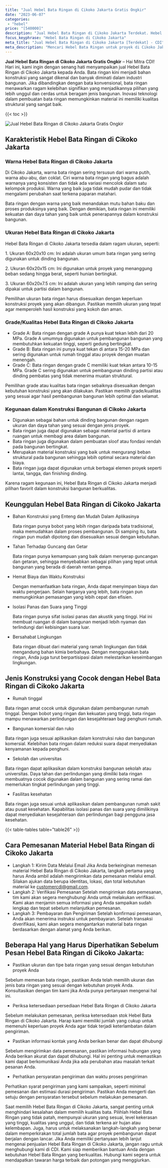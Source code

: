 ```yaml
---
title: "Jual Hebel Bata Ringan di Cikoko Jakarta Gratis Ongkir"
date: "2023-06-07"
categories:
 - "hebel"
price: "[540000]"
description: "Jual Hebel Bata Ringan di Cikoko Jakarta Terdekat. Hebel Bata Ringan ini sering digunakan dalam proyek pembangunan sebagai material dinding yang kuat dan awet. Kontak kami untuk mendapatkan informasi lebih lanjut."
focus_keyphrase: "Hebel Bata Ringan di Cikoko Jakarta"
meta_title: "Jual Hebel Bata Ringan di Cikoko Jakarta [Terdekat] - CDI"
meta_description: "Mencari Hebel Bata Ringan untuk proyek di Cikoko Jakarta? Kami menyediakan Hebel Bata Ringan berkualitas untuk bahan bangunan dinding. Raih penawaran terbaik sekarang."
---
```


**Jual Hebel Bata Ringan di Cikoko Jakarta Gratis Ongkir** – Hai Mitra CDI! Hari ini, kami ingin dengan senang hati menyampaikan jual Hebel Bata Ringan di Cikoko Jakarta kepada Anda. Bata ringan kini menjadi bahan konstruksi yang sangat dikenal dan banyak diminati dalam industri bangunan. Jika dibandingkan dengan bata konvensional, bata ringan menawarkan ragam kelebihan signifikan yang menjadikannya pilihan yang lebih unggul dan cerdas untuk beragam jenis bangunan. Inovasi teknologi dalam pembuatan bata ringan memungkinkan material ini memiliki kualitas struktural yang sangat baik.

{{< toc >}}

![Jual Hebel Bata Ringan di Cikoko Jakarta Gratis Ongkir](/images/hebel/hebel-bataringan-19.jpg)

## Karakteristik Hebel Bata Ringan di Cikoko Jakarta

### Warna Hebel Bata Ringan di Cikoko Jakarta

Di Cikoko Jakarta, warna bata ringan sering tersusun dari warna putih, warna abu-abu, dan coklat. Ciri warna bata ringan yang bagus adalah warnanya yang konsisten dan tidak ada variasi mencolok dalam satu kelompok produksi. Warna yang baik juga tidak mudah pudar dan tidak mengalami perubahan saat terkena paparan matahari.

Bata ringan dengan warna yang baik menandakan mutu bahan baku dan proses produksinya yang baik. Dengan demikian, bata ringan ini memiliki kekuatan dan daya tahan yang baik untuk penerapannya dalam konstruksi bangunan.

### Ukuran Hebel Bata Ringan di Cikoko Jakarta

Hebel Bata Ringan di Cikoko Jakarta tersedia dalam ragam ukuran, seperti:

1\. Ukuran 60x20x10 cm: Ini adalah ukuran umum bata ringan yang sering digunakan untuk dinding bangunan.

2\. Ukuran 60x20x15 cm: Ini digunakan untuk proyek yang menanggung beban sedang hingga berat, seperti hunian bertingkat.

3\. Ukuran 60x20x7.5 cm: Ini adalah ukuran yang lebih ramping dan sering dipakai untuk partisi dalam bangunan.

Pemilihan ukuran bata ringan harus disesuaikan dengan keperluan konstruksi proyek yang akan dibangun. Pastikan memilih ukuran yang tepat agar memperoleh hasil konstruksi yang kokoh dan aman.

### Grade/Kualitas Hebel Bata Ringan di Cikoko Jakarta

*   Grade A: Bata ringan dengan grade A punya kuat tekan lebih dari 20 MPa. Grade A umumnya digunakan untuk pembangunan bangunan yang membutuhkan kekuatan tinggi, seperti gedung bertingkat.
*   Grade B: Bata ringan ini punya kuat tekan di antara 15-20 MPa dan sering digunakan untuk rumah tinggal atau proyek dengan muatan menengah.
*   Grade C: Bata ringan dengan grade C memiliki kuat tekan antara 10-15 MPa. Grade C sering digunakan untuk pembangunan dinding partisi atau dinding pembatas yang tidak menerima muatan struktural.

Pemilihan grade atau kualitas bata ringan sebaiknya disesuaikan dengan kebutuhan konstruksi yang akan dilakukan. Pastikan memilih grade/kualitas yang sesuai agar hasil pembangunan bangunan lebih optimal dan selamat.

### Kegunaan dalam Konstruksi Bangunan di Cikoko Jakarta

*   Digunakan sebagai bahan untuk dinding bangunan dengan ragam ukuran dan daya tahan yang sesuai dengan jenis proyek.
*   Bata ringan juga dapat digunakan sebagai material partisi di antara ruangan untuk membagi area dalam bangunan.
*   Bata ringan juga digunakan dalam pembuatan sloof atau fondasi rendah pada bangunan bertingkat.
*   Merupakan material konstruksi yang baik untuk mengurangi beban struktural pada bangunan sehingga lebih optimal secara material dan biaya.
*   Bata ringan juga dapat digunakan untuk berbagai elemen proyek seperti lantai, tangga, dan finishing dinding.

Karena ragam kegunaan ini, Hebel Bata Ringan di Cikoko Jakarta menjadi pilihan favorit dalam konstruksi bangunan berkualitas.

## Keunggulan Hebel Bata Ringan di Cikoko Jakarta

*   Bahan Konstruksi yang Enteng dan Mudah Dalam Aplikasinya

    Bata ringan punya bobot yang lebih ringan daripada bata tradisional, maka memudahkan dalam proses pembangunan. Di samping itu, bata ringan pun mudah dipotong dan disesuaikan sesuai dengan kebutuhan.
*   Tahan Terhadap Guncang dan Getar

    Bata ringan punya kemampuan yang baik dalam menyerap guncangan dan getaran, sehingga menyebabkan sebagai pilihan yang tepat untuk bangunan yang berada di daerah rentan gempa.
*   Hemat Biaya dan Waktu Konstruksi

    Dengan memanfaatkan bata ringan, Anda dapat menyimpan biaya dan waktu pengerjaan. Selain harganya yang lebih, bata ringan pun memungkinkan pemasangan yang lebih cepat dan efisien.
*   Isolasi Panas dan Suara yang Tinggi

    Bata ringan punya sifat isolasi panas dan akustik yang tinggi. Hal ini membuat ruangan di dalam bangunan menjadi lebih nyaman dan terlindungi dari kebisingan suara luar.
*   Bersahabat Lingkungan

    Bata ringan dibuat dari material yang ramah lingkungan dan tidak mengandung bahan kimia berbahaya. Dengan menggunakan bata ringan, Anda juga turut berpartisipasi dalam melestarikan keseimbangan lingkungan.

## Jenis Konstruksi yang Cocok dengan Hebel Bata Ringan di Cikoko Jakarta

*   Rumah tinggal

Bata ringan amat cocok untuk digunakan dalam pembangunan rumah tinggal. Dengan bobot yang ringan dan kekuatan yang tinggi, bata ringan mampu menawarkan perlindungan dan kesejahteraan bagi penghuni rumah.
*   Bangunan komersial dan ruko

Bata ringan juga sesuai aplikasikan dalam konstruksi ruko dan bangunan komersial. Kelebihan bata ringan dalam reduksi suara dapat menyediakan kenyamanan kepada penghuni.
*   Sekolah dan universitas

Bata ringan dapat aplikasikan dalam konstruksi bangunan sekolah atau universitas. Daya tahan dan perlindungan yang dimiliki bata ringan membuatnya cocok digunakan dalam bangunan yang sering ramai dan memerlukan tingkat perlindungan yang tinggi.
*   Fasilitas kesehatan

Bata ringan juga sesuai untuk aplikasikan dalam pembangunan rumah sakit atau pusat kesehatan. Kapabilitas isolasi panas dan suara yang dimilikinya dapat menyediakan kesejahteraan dan perlindungan bagi pengguna jasa kesehatan.

{{< table-tables table="table26" >}}

## Cara Pemesanan Material Hebel Bata Ringan di Cikoko Jakarta

*   Langkah 1: Kirim Data Melalui Email
Jika Anda berkeinginan memesan material Hebel Bata Ringan di Cikoko Jakarta, langkah pertama yang harus Anda ambil adalah mengirimkan data pemesanan melalui email. Silakan ajukan data berupa identitas, lokasi, dan total kebutuhan material ke customercdi@gmail.com.
*   Langkah 2: Verifikasi Pemesanan
Setelah mengirimkan data pemesanan, tim kami akan segera menghubungi Anda untuk melakukan verifikasi. Kami akan menjamin semua informasi yang Anda sampaikan sudah lengkap dan tepat sebelum melanjutkan pemesanan.
*   Langkah 3: Pembayaran dan Pengiriman
Setelah konfirmasi pemesanan, Anda akan menerima instruksi untuk pembayaran. Setelah transaksi diverifikasi, kami akan segera mengantarkan material bata ringan berdasarkan dengan alamat yang Anda berikan.

## Beberapa Hal yang Harus Diperhatikan Sebelum Pesan Hebel Bata Ringan di Cikoko Jakarta:

*   Pastikan ukuran dan tipe bata ringan yang sesuai dengan kebutuhan proyek Anda

Sebelum memesan bata ringan, pastikan Anda telah memilih ukuran dan jenis bata ringan yang sesuai dengan kebutuhan proyek Anda. Konsultasikan dengan tim kami jika Anda punya pertanyaan mengenai hal ini.
*   Periksa ketersediaan persediaan Hebel Bata Ringan di Cikoko Jakarta

Sebelum melakukan pemesanan, periksa ketersediaan stok Hebel Bata Ringan di Cikoko Jakarta. Harap kami memiliki jumlah yang cukup untuk memenuhi keperluan proyek Anda agar tidak terjadi keterlambatan dalam pengiriman.
*   Pastikan informasi kontak yang Anda berikan benar dan dapat dihubungi

Sebelum mengirimkan data pemesanan, pastikan informasi hubungan yang Anda berikan akurat dan dapat dihubungi. Hal ini penting untuk memastikan kami dapat berkomunikasi Anda jika ada perubahan atau masalah terkait pesanan Anda.
*   Perhatikan persyaratan pengiriman dan waktu proses pengiriman

Perhatikan syarat pengiriman yang kami sampaikan, seperti minimal pemesanan dan estimasi durasi pengiriman. Pastikan Anda mengerti dan setuju dengan persyaratan tersebut sebelum melakukan pemesanan.

Saat memilih Hebel Bata Ringan di Cikoko Jakarta, sangat penting untuk menghindari kesalahan dalam memilih kualitas bata. Pilihlah Hebel Bata Ringan yang tidak patah, mempunyai ukuran yang sesuai, level kekerasan yang tinggi, kualitas yang unggul, dan tidak terkena air hujan atau kelembapan. Juga, harus untuk melaksanakan langkah-langkah yang benar dalam memperkirakan total jumlah bata agar proyek pembangunan dapat berjalan dengan lancar. Jika Anda memiliki pertanyaan lebih lanjut mengenai penjualan Hebel Bata Ringan di Cikoko Jakarta, jangan ragu untuk menghubungi kami di CDI. Kami siap memberikan bantuan Anda dengan kebutuhan Hebel Bata Ringan yang berkualitas. Hubungi kami segera untuk mendapatkan tawaran harga terbaik dan potongan yang menggiurkan.